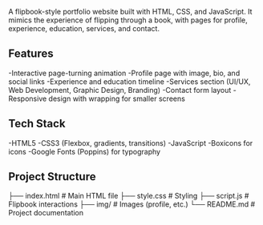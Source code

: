 A flipbook-style portfolio website built with HTML, CSS, and JavaScript. 
It mimics the experience of flipping through a book, with pages for profile, experience, education, services, and contact.

## Features

  -Interactive page-turning animation
  -Profile page with image, bio, and social links
  -Experience and education timeline
  -Services section (UI/UX, Web Development, Graphic Design, Branding)
  -Contact form layout
  -Responsive design with wrapping for smaller screens


## Tech Stack
  -HTML5
  -CSS3 (Flexbox, gradients, transitions)
  -JavaScript
  -Boxicons for icons
  -Google Fonts (Poppins) for typography

## Project Structure
├── index.html        # Main HTML file
├── style.css         # Styling
├── script.js         # Flipbook interactions
├── img/              # Images (profile, etc.)
└── README.md         # Project documentation
